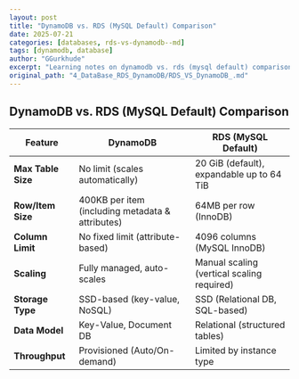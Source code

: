 ```yaml
---
layout: post
title: "DynamoDB vs. RDS (MySQL Default) Comparison"
date: 2025-07-21
categories: [databases, rds-vs-dynamodb--md]
tags: [dynamodb, database]
author: "GGurkhude"
excerpt: "Learning notes on dynamodb vs. rds (mysql default) comparison"
original_path: "4_DataBase_RDS_DynamoDB/RDS_VS_DynamoDB_.md"
---
```


## DynamoDB vs. RDS (MySQL Default) Comparison

| Feature             | DynamoDB                              | RDS (MySQL Default)                      |
|--------------------|-------------------------------------|-----------------------------------------|
| **Max Table Size** | No limit (scales automatically)   | 20 GiB (default), expandable up to 64 TiB |
| **Row/Item Size**  | 400KB per item (including metadata & attributes) | 64MB per row (InnoDB) |
| **Column Limit**   | No fixed limit (attribute-based)  | 4096 columns (MySQL InnoDB) |
| **Scaling**        | Fully managed, auto-scales        | Manual scaling (vertical scaling required) |
| **Storage Type**   | SSD-based (key-value, NoSQL)      | SSD (Relational DB, SQL-based)         |
| **Data Model**     | Key-Value, Document DB            | Relational (structured tables)         |
| **Throughput**     | Provisioned (Auto/On-demand)      | Limited by instance type               |

#